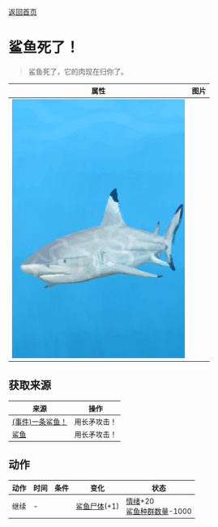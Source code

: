 [返回首页](index.md)  
# 鲨鱼死了！  
> 鲨鱼死了，它的肉现在归你了。  
  
  属性  |   图片   
 ----  |  ----:   
   |  ![](Sprite/SharkEvent.png)   
  
## 获取来源  
来源  |  操作  
----  |  ----  
[(事件)一条鲨鱼！](Event_SharkFight.md)  |  用长矛攻击！  
[鲨鱼](SharkVisitor.md)  |  用长矛攻击！  
## 动作  
动作  |  时间  |  条件  |  变化  |  状态  
----  |  ----  |  ----  |  ----  |  ----  
继续  |  -  |    |  [鲨鱼尸体](SharkCarcass.md)(+1)  |  [情绪](Morale.md)+20<br>[鲨鱼种群数量](Pop_Shark.md)-1000  
